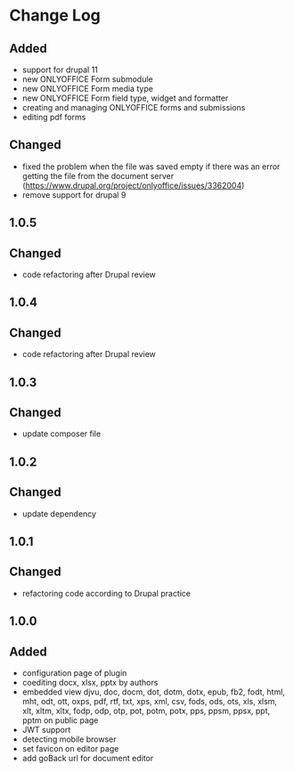 # Change Log

## 
## Added
- support for drupal 11
- new ONLYOFFICE Form submodule
- new ONLYOFFICE Form media type
- new ONLYOFFICE Form field type, widget and formatter
- creating and managing ONLYOFFICE forms and submissions
- editing pdf forms

## Changed
- fixed the problem when the file was saved empty if there was an error getting the file from the document server (https://www.drupal.org/project/onlyoffice/issues/3362004)
- remove support for drupal 9

## 1.0.5
## Changed
- code refactoring after Drupal review

## 1.0.4
## Changed
- code refactoring after Drupal review

## 1.0.3
## Changed
- update composer file

## 1.0.2
## Changed
- update dependency

## 1.0.1
## Changed
- refactoring code according to Drupal practice

## 1.0.0
## Added
- configuration page of plugin
- coediting docx, xlsx, pptx by authors
- embedded view djvu, doc, docm, dot, dotm, dotx, epub, fb2, fodt, html, mht,
  odt, ott, oxps, pdf, rtf, txt, xps, xml, csv, fods, ods, ots, xls, xlsm, xlt,
  xltm, xltx, fodp, odp, otp, pot, potm, potx, pps, ppsm, ppsx, ppt,
  pptm on public page
- JWT support
- detecting mobile browser
- set favicon on editor page
- add goBack url for document editor
